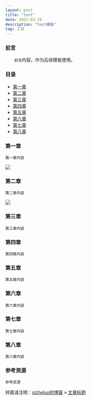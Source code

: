 ```yaml
---
layout: post
title: "test"
date: 2023-03-19
description: "test模板"
tag: 工具
---
```


### 前言

　　`前言`内容，作为后续模板使用。

### 目录

* [第一章](#chapter1)
* [第二章](#chapter2)
* [第三章](#chapter3)
* [第四章](#chapter4)
* [第五章](#chapter5)
* [第六章](#chapter6)
* [第七章](#chapter7)
* [第八章](#chapter8)

### <a name="chapter1"></a>第一章

    第一章内容
![](https://s3.bmp.ovh/imgs/2023/03/19/5a92d068fe90219a.jpg)

### <a name="chapter2"></a>第二章

    第二章内容
![](https://raw.githubusercontent.com/SizheLuo/Sizheluo.github.io/main/_posts/picture/luowang.jpg)

### <a name="chapter3"></a>第三章

    第三章内容

### <a name="chapter4"></a>第四章

    第四章内容

### <a name="chapter5"></a>第五章

    第五章内容

### <a name="chapter6"></a>第六章

    第六章内容

### <a name="chapter7"></a>第七章

    第七章内容

### <a name="chapter8"></a>第八章

    第八章内容

### 参考资源

    参考资源

转载请注明：[sizheluo的博客](https://sizheluo.github.io) » [文章标题](文章链接)